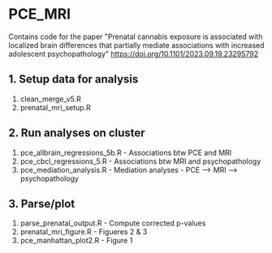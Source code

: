 # PCE_MRI
Contains code for the paper "Prenatal cannabis exposure is associated with localized brain differences that partially mediate associations with increased adolescent psychopathology"  https://doi.org/10.1101/2023.09.19.23295792 

## 1. Setup data for analysis
1. clean_merge_v5.R
2. prenatal_mri_setup.R

## 2. Run analyses on cluster
1. pce_allbrain_regressions_5b.R - Associations btw PCE and MRI
2. pce_cbcl_regressions_5.R - Associations btw MRI and psychopathology
3. pce_mediation_analysis.R - Mediation analyses - PCE --> MRI --> psychopathology

## 3. Parse/plot
1. parse_prenatal_output.R - Compute corrected p-values
2. prenatal_mri_figure.R - Figueres 2 & 3
3. pce_manhattan_plot2.R - Figure 1

